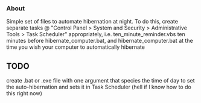 ### About
Simple set of files to automate hibernation at night.
To do this, create separate tasks @ "Control Panel > 
System and Security > Administrative Tools > Task Scheduler"
appropriately, i.e. ten_minute_reminder.vbs ten minutes 
before hibernate_computer.bat, and hibernate_computer.bat at 
the time you wish your computer to automatically hibernate

## TODO
create .bat or .exe file with one argument that species the time of day to set the auto-hibernation and sets it in Task Scheduler (hell if I know how to do this right now)